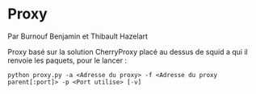 # Proxy 
Par Burnouf Benjamin et Thibault Hazelart

Proxy basé sur la solution CherryProxy placé au dessus de squid a qui il
renvoie les paquets, pour le lancer : 

```
python proxy.py -a <Adresse du proxy> -f <Adresse du proxy parent[:port]> -p <Port utilise> [-v]
```

